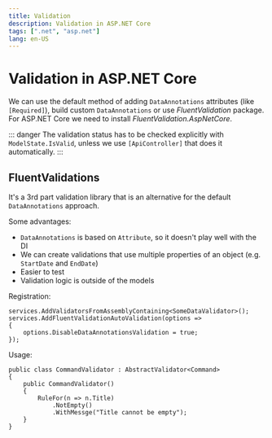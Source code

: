 ```yaml
---
title: Validation
description: Validation in ASP.NET Core
tags: [".net", "asp.net"]
lang: en-US
---
```


# Validation in ASP.NET Core

We can use the default method of adding `DataAnnotations` attributes (like
`[Required]`), build custom `DataAnnotations` or use *FluentValidation* package.
For ASP.NET Core we need to install *FluentValidation.AspNetCore*.

::: danger
The validation status has to be checked explicitly with `ModelState.IsValid`,
unless we use `[ApiController]` that does it automatically.
:::


## FluentValidations

It's a 3rd part validation library that is an alternative for the default
`DataAnnotations` approach.

Some advantages:

- `DataAnnotations` is based on `Attribute`, so it doesn't play well with the DI
- We can create validations that use multiple properties of an object (e.g.
  `StartDate` and `EndDate`)
- Easier to test
- Validation logic is outside of the models

Registration:

```csharpharp
services.AddValidatorsFromAssemblyContaining<SomeDataValidator>();
services.AddFluentValidationAutoValidation(options => 
{ 
    options.DisableDataAnnotationsValidation = true;
});
```

Usage:

```csharpharp
public class CommandValidator : AbstractValidator<Command>
{
    public CommandValidator()
    {
        RuleFor(n => n.Title)
            .NotEmpty()
            .WithMessge("Title cannot be empty");
    }
}
```